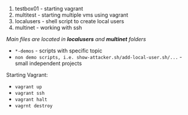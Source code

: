 1. testbox01 - starting vagrant
2. multitest - starting multiple vms using vagrant
3. localusers - shell script to create local users
4. multinet - working with ssh

_Main files are located in __localusers__ and __multinet__ folders_

- `*-demos` - scripts with specific topic
- `non demo scripts, i.e. show-attacker.sh/add-local-user.sh/...` - small independent projects


Starting Vagrant:
- `vagrant up`
- `vagrant ssh`
- `vagrant halt`
- `vagrnt destroy`
